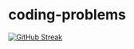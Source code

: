 # coding-problems

[![GitHub Streak](https://github-readme-streak-stats.herokuapp.com/?user=CatalanCabbage&theme=dark)](https://github.com/DenverCoder1/github-readme-streak-stats)
